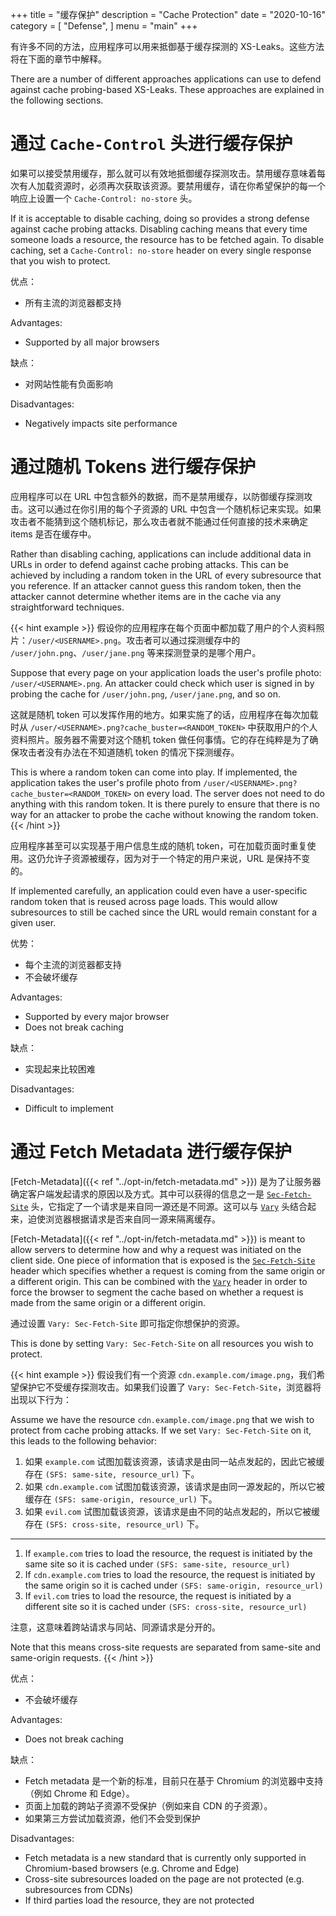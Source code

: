 +++
title = "缓存保护"
description = "Cache Protection"
date = "2020-10-16"
category = [
    "Defense",
]
menu = "main"
+++

有许多不同的方法，应用程序可以用来抵御基于缓存探测的 XS-Leaks。这些方法将在下面的章节中解释。

There are a number of different approaches applications can use to defend against cache probing-based XS-Leaks. These approaches are explained in the following sections.

# 通过 `Cache-Control` 头进行缓存保护

如果可以接受禁用缓存，那么就可以有效地抵御缓存探测攻击。禁用缓存意味着每次有人加载资源时，必须再次获取该资源。要禁用缓存，请在你希望保护的每一个响应上设置一个 `Cache-Control: no-store` 头。

If it is acceptable to disable caching, doing so provides a strong defense against cache probing attacks. Disabling caching means that every time someone loads a resource, the resource has to be fetched again. To disable caching, set a `Cache-Control: no-store` header on every single response that you wish to protect.

优点：
* 所有主流的浏览器都支持

Advantages:
* Supported by all major browsers

缺点：
* 对网站性能有负面影响

Disadvantages:
* Negatively impacts site performance

# 通过随机 Tokens 进行缓存保护
应用程序可以在 URL 中包含额外的数据，而不是禁用缓存，以防御缓存探测攻击。这可以通过在你引用的每个子资源的 URL 中包含一个随机标记来实现。如果攻击者不能猜到这个随机标记，那么攻击者就不能通过任何直接的技术来确定 items 是否在缓存中。

Rather than disabling caching, applications can include additional data in URLs in order to defend against cache probing attacks. This can be achieved by including a random token in the URL of every subresource that you reference. If an attacker cannot guess this random token, then the attacker cannot determine whether items are in the cache via any straightforward techniques.

{{< hint example >}}
假设你的应用程序在每个页面中都加载了用户的个人资料照片：`/user/<USERNAME>.png`。攻击者可以通过探测缓存中的 `/user/john.png`、`/user/jane.png` 等来探测登录的是哪个用户。

Suppose that every page on your application loads the user's profile photo: `/user/<USERNAME>.png`. An attacker could check which user is signed in by probing the cache for `/user/john.png`, `/user/jane.png`, and so on.

这就是随机 token 可以发挥作用的地方。如果实施了的话，应用程序在每次加载时从 `/user/<USERNAME>.png?cache_buster=<RANDOM_TOKEN>` 中获取用户的个人资料照片。服务器不需要对这个随机 token 做任何事情。它的存在纯粹是为了确保攻击者没有办法在不知道随机 token 的情况下探测缓存。

This is where a random token can come into play. If implemented, the application takes the user's profile photo from `/user/<USERNAME>.png?cache_buster=<RANDOM_TOKEN>` on every load. The server does not need to do anything with this random token. It is there purely to ensure that there is no way for an attacker to probe the cache without knowing the random token.
{{< /hint >}}

应用程序甚至可以实现基于用户信息生成的随机 token，可在加载页面时重复使用。这仍允许子资源被缓存，因为对于一个特定的用户来说，URL 是保持不变的。

If implemented carefully, an application could even have a user-specific random token that is reused across page loads. This would allow subresources to still be cached since the URL would remain constant for a given user.

优势：
* 每个主流的浏览器都支持
* 不会破坏缓存

Advantages:
* Supported by every major browser
* Does not break caching

缺点：
* 实现起来比较困难

Disadvantages:
* Difficult to implement

# 通过 Fetch Metadata 进行缓存保护

[Fetch-Metadata]({{< ref "../opt-in/fetch-metadata.md" >}}) 是为了让服务器确定客户端发起请求的原因以及方式。其中可以获得的信息之一是 [`Sec-Fetch-Site`](https://developer.mozilla.org/en-US/docs/Web/HTTP/Headers/Sec-Fetch-Site) 头，它指定了一个请求是来自同一源还是不同源。这可以与 [`Vary`](https://developer.mozilla.org/en-US/docs/Web/HTTP/Headers/Vary) 头结合起来，迫使浏览器根据请求是否来自同一源来隔离缓存。

[Fetch-Metadata]({{< ref "../opt-in/fetch-metadata.md" >}}) is meant to allow servers to determine how and why a request was initiated on the client side. One piece of information that is exposed is the [`Sec-Fetch-Site`](https://developer.mozilla.org/en-US/docs/Web/HTTP/Headers/Sec-Fetch-Site) header which specifies whether a request is coming from the same origin or a different origin. This can be combined with the [`Vary`](https://developer.mozilla.org/en-US/docs/Web/HTTP/Headers/Vary) header in order to force the browser to segment the cache based on whether a request is made from the same origin or a different origin.

通过设置 `Vary: Sec-Fetch-Site` 即可指定你想保护的资源。

This is done by setting `Vary: Sec-Fetch-Site` on all resources you wish to protect.

{{< hint example >}}
假设我们有一个资源 `cdn.example.com/image.png`，我们希望保护它不受缓存探测攻击。如果我们设置了 `Vary: Sec-Fetch-Site`，浏览器将出现以下行为：

Assume we have the resource `cdn.example.com/image.png` that we wish to protect from cache probing attacks. If we set `Vary: Sec-Fetch-Site` on it, this leads to the following behavior:

1. 如果 `example.com` 试图加载该资源，该请求是由同一站点发起的，因此它被缓存在 `(SFS: same-site, resource_url)` 下。
2. 如果 `cdn.example.com` 试图加载该资源，该请求是由同一源发起的，所以它被缓存在 `(SFS: same-origin, resource_url)` 下。
3. 如果 `evil.com` 试图加载该资源，该请求是由不同的站点发起的，所以它被缓存在 `(SFS: cross-site, resource_url)` 下。
---
1. If `example.com` tries to load the resource, the request is initiated by the same site so it is cached under `(SFS: same-site, resource_url)`
2. If `cdn.example.com` tries to load the resource, the request is initiated by the same origin so it is cached under `(SFS: same-origin, resource_url)`
3. If `evil.com` tries to load the resource, the request is initiated by a different site so it is cached under `(SFS: cross-site, resource_url)`

注意，这意味着跨站请求与同站、同源请求是分开的。

Note that this means cross-site requests are separated from same-site and same-origin requests.
{{< /hint >}}


优点：
* 不会破坏缓存

Advantages:
* Does not break caching

缺点：
* Fetch metadata 是一个新的标准，目前只在基于 Chromium 的浏览器中支持（例如 Chrome 和 Edge）。
* 页面上加载的跨站子资源不受保护（例如来自 CDN 的子资源）。
* 如果第三方尝试加载资源，他们不会受到保护

Disadvantages:
* Fetch metadata is a new standard that is currently only supported in Chromium-based browsers (e.g. Chrome and Edge)
* Cross-site subresources loaded on the page are not protected (e.g. subresources from CDNs)
* If third parties load the resource, they are not protected
